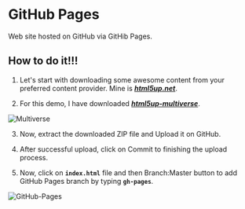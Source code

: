 # GitHub Pages
Web site hosted on GitHub via GitHib Pages.

## How to do it!!!

1. Let's start with downloading some awesome content from your preferred content provider. Mine is ***[html5up.net](https://html5up.net/)***. 

2. For this demo, I have downloaded ***[html5up-multiverse](https://html5up.net/multiverse/download)***.

![Multiverse](https://html5up.net/uploads/images/multiverse.jpg)

3.  Now, extract the downloaded ZIP file and Upload it on GitHub.

4. After successful upload, click on Commit to finishing the upload process.

5. Now, click on **`index.html`** file and then Branch:Master button to add GitHub Pages branch by typing **`gh-pages`**.

![GitHub-Pages](http://image.prntscr.com/image/5a0950a293b8482ea5b6b3dc32fbafd4.png)

